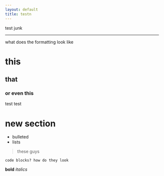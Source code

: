 ```yaml
---
layout: default
title: testn
---
```

test junk

---

what does the formatting look like

# this
## that
### or even this
test test

# new section
- bulleted
- lists
> these guys


```
code blocks? how do they look
```

**bold**
*italics*
 